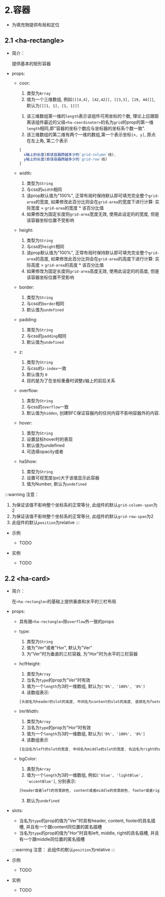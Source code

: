 # 2.容器

- 为填充物提供布局和定位

## 2.1 &lt;ha-rectangle>

- 简介：

  提供基本的矩形容器

- props:

  - coor:

    1. 类型为`Array`
    2. 值为一个三维数组, 例如`[[[4,4], [42,42]], [[3,3], [19, 44]]]`, 默认为`[[[1, 1], [1, 1]]]`
    >
    1. 该三维数组第一维的`length`表示该组件可用坐标的个数, 理论上应跟距离该组件最近的父级`<ha-coordinater>`的名为`grid`的prop的第一维`length`相同,即"容器的坐标个数应与坐标器的坐标系个数一致".
    2. 该三维数组的第二维有两个一维的数组,第一个表示坐标`[x, y]`, 原点在左上角, 第二个表示

    ```js
    [
      x轴上的长度(即该容器跨越多少的`grid-column`线), 
      y轴上的长度(即该容器跨越多少的`grid-row`线) 
    ]
    ```

  - width:

    1. 类型为`String`
    2. 与css的`width`相同
    3. 该prop默认值为"100%", 正常布局时保持默认即可填充完全整个`grid-area`的宽度, 如果修改此百分比则会在`grid-area`的宽度下进行计算: 实际宽度 = `grid-area`的宽度 * 该百分比值
    4. 如果修改为固定长度则`grid-area`宽度无效, 使用此设定的的宽度, 但是该容器坐标位置不受影响

  - height:

    1. 类型为`String`
    2. 与css的`height`相同
    3. 该prop默认值为"100%", 正常布局时保持默认即可填充完全整个`grid-area`的高度, 如果修改此百分比则会在`grid-area`的高度下进行计算: 实际高度 = `grid-area`的高度 * 该百分比值
    4. 如果修改为固定长度则`grid-area`高度无效, 使用此设定的的高度, 但是该容器坐标位置不受影响

  - border:
  
    1. 类型为`String`
    2. 与css的`border`相同
    3. 默认值为`undefined`

  - padding:

    1. 类型为`String`
    2. 与css的`padding`相同
    3. 默认值为`undefined`

  - z: 

    1. 类型为`String`
    2. 与css的`z-index`一致
    3. 默认值为 `0`
    4. 目的是为了在坐标重叠时调整z轴上的前后关系 

  - overflow: 

    1. 类型为`String`
    2. 与css的`overflow`一致
    3. 默认值为`hidden`, 创建BFC保证容器内的任何内容不影响容器外的内容.

  - hover:

    1. 类型为`String`
    2. 设置鼠标hover时的表现
    3. 默认值为undefined
    4. 可选填opacity或者

  - haShow:

    1. 类型为`String`
    2. 设置可视宽度(px)大于该值显示此容器
    3. 值为Number, 默认为`undefined`

:::warning 注意： 
1. 为保证该值不影响整个坐标系的正常等分, 此组件的默认`grid-column-span`为2
2. 为保证该值不影响整个坐标系的正常等分, 此组件的默认`grid-row-span`为2
3. 此组件的默认`position`为relative
:::

- 示例

  - TODO

- 实例

  - TODO

## 2.2 &lt;ha-card>

- 简介：

  在`<ha-rectangle>`的基础上提供垂直和水平的三栏布局

- props:

  - 具有跟`<ha-rectangle>`除`overflow`外一致的props

  - type:

    1. 类型为`String`
    2. 值为"Ver"或者"Hor", 默认为"Ver"
    3. 为"Ver"时为垂直的三栏容器, 为"Hor"时为水平的三栏容器

  - hcfHeight:

    1. 类型为`Array`
    2. 当名为`type`的prop为"Ver"时有效
    3. 值为一个`length`为3的一维数组, 默认为`['0%', '100%', '0%']`
    4. 该数组表示:

    ```js
    [头部名为header的slot的高度, 中间名为content的slot的高度, 底部名为footer的slot的高度]
    ```

  - lmrWidth:

    1. 类型为`Array`
    2. 当名为`type`的prop为"Hor"时有效
    3. 值为一个`length`为3的一维数组, 默认为`['0%', '100%', '0%']`
    4. 该数组表示

    ```js
    [左边名为left的slot的宽度, 中间名为middle的slot的宽度, 右边名为right的slot的宽度]
    ```

  - bgColor: 

    1. 类型为`Array`
    2. 值为一个`length`为3的一维数组, 例如`['blue', 'lightBlue', 'accentBlue']`, 分别表示:

    ```js
    [header或者left的背景颜色, content或者middle的背景颜色, footer或者right的背景颜色]
    ```

    3. 默认为`undefined`

- slots: 

  - 当名为`type`的prop的值为"Ver"时具有header, content, footer的具名插槽, 并且有一个跟content同位置的匿名插槽
  - 当名为`type`的prop的值为"Hor"时具有left, middle, right的具名插槽, 并且有一个跟middle同位置的匿名插槽

  :::warning 注意：
  此组件的默认`position`为relative
  :::

- 示例

  - TODO

- 实例

  - TODO